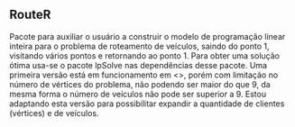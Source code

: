## RouteR
Pacote para auxiliar o usuário a construir o modelo de programação linear inteira para o problema de roteamento de veículos, saindo do ponto 1, visitando vários pontos e retornando ao ponto 1. Para obter uma solução ótima usa-se o pacote lpSolve nas dependências desse pacote.
Uma primeira versão está em funcionamento em <>, porém com limitação no número de vértices do problema, não podendo ser maior do que 9, da mesma forma o número de veículos não pode ser superior a 9.
Estou adaptando esta versão para possibilitar expandir a quantidade de clientes (vértices) e de veículos.
